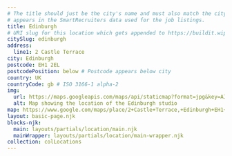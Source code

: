 ```yaml
---
# The title should just be the city's name and must also match the city name as it
# appears in the SmartRecruiters data used for the job listings.
title: Edinburgh
# URI slug for this location which gets appended to https://buildit.wiprodigital.com/thing/studio/[xx]/
citySlug: edinburgh
address:
  line1: 2 Castle Terrace
city: Edinburgh
postcode: EH1 2EL
postcodePosition: below # Postcode appears below city
country: UK
countryCode: gb # ISO 3166-1 alpha-2
img: 
  url: https://maps.googleapis.com/maps/api/staticmap?format=jpg&key=AIzaSyAa-P3u_B9zTs_DJ_dXRK5og7r3_n7vlT0&maptype=roadmap&scale=2&size=425x300&markers=55.9486487,-3.2061902&zoom=17
  alt: Map showing the location of the Edinburgh studio
map: https://www.google.com/maps/place/2+Castle+Terrace,+Edinburgh+EH1+2EL/@55.9486962,-3.2066846,19z/data=!3m1!4b1!4m5!3m4!1s0x4887c79842eb1771:0xaa89ab9f8cf5e689!8m2!3d55.9486955!4d-3.2061374
layout: basic-page.njk
blocks-njk:
  main: layouts/partials/location/main.njk
  mainWrapper: layouts/partials/location/main-wrapper.njk
collection: colLocations
---
```

